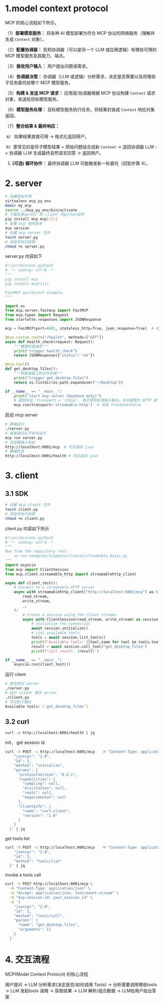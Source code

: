# 1.model context protocol

MCP 的核心流程如下所示。

（1）**部署模型服务：** 将各种 AI 模型部署为符合 MCP 协议的网络服务（理解并生成 `Context` 对象）。

（2）**配置协调器：** 告知协调器（可以是另一个 LLM 或应用逻辑）有哪些可用的 MCP 模型服务及其能力、端点。

（3）**接收用户输入：** 用户提出问题或需求。

（4）**协调器决策：** 协调器（LLM 或逻辑）分析需求，决定是否需要以及将哪些子任务委托给哪个 MCP 模型服务。

（5）**构建 & 发送 MCP 请求：** 应用层/协调器根据 MCP 协议构建 `Context` 请求对象，发送给目标模型服务。

（6）**模型服务处理：** 目标模型服务执行任务，将结果封装成 `Context` 响应对象返回。

（7）**整合结果 & 最终响应：**

​	a） 如果结果直接可用 -> 格式化返回用户。

​	b）更常见的是将子模型结果 + 原始问题组合成新 `Context` -> 送回协调器 LLM -> 协调器 LLM 生成最终自然语言回答 -> 返回用户。

1. **(可选) 循环协作：** 最终协调器 LLM 可能触发新一轮委托（回到步骤 4）。

# 2. server

```sh
# 创建虚拟环境
virtualenv mcp_py_env
mkdir my_mcp
source ../mcp_py_env/bin/activate
# 下载安装server 和 client 的python组件
pip install mcp mcp[cli]
# 查看 mcp 组件版本
mcp version
# 创建 mcp server 文件
touch server.py
# 添加可执行权限
chmod +x server.py
```

server.py 内容如下

```python
#!/usr/bin/env python3
# -*- coding: utf-8 -*-
"""
pip install mcp
pip install mcp[cli]

FastMCP quickstart example.
"""

import os
from mcp.server.fastmcp import FastMCP
from mcp.types import Request
from starlette.responses import JSONResponse

mcp = FastMCP(port=8001, stateless_http=True, json_response=True)  # 初始化 MCP 服务实例

@mcp.custom_route("/health", methods=["GET"])
async def health_check(request: Request):
    """健康检查端点"""
    print("trigger health_check")
    return JSONResponse({"status": "ok"})

@mcp.tool()
def get_desktop_files():
    """获取桌面上的文件列表"""
    print("trigger get_desktop_files")
    return os.listdir(os.path.expanduser("~/Desktop"))

if __name__ == "__main__":
    print("start mcp server (backend only)")
    # 通信协议：transport = 'stdio', 表示使用标准输入输出，也可替换为 HTTP 或 WebSocket
    mcp.run(transport='streamable-http')  # 添加 frontend=False
```

启动 mcp server

````sh
# 直接运行
./server.py
# 或者通过以下指令运行
mcp run server.py
# 浏览器输入地址
http://localhost:8001/mcp  # 可见返回 json
# 健康检查
http://localhost:8001/health # 可见返回 json
````



# 3. client

## 3.1 SDK

```sh
# 创建 mcp client 文件
touch client.py
# 添加可执行权限
chmod +x client.py
```

client.py 内容如下所示

```python
#!/usr/bin/env python3
# -*- coding: utf-8 -*-
"""
Run from the repository root:
    uv run examples/snippets/clients/streamable_basic.py
"""
import asyncio
from mcp import ClientSession
from mcp.client.streamable_http import streamablehttp_client

async def client_test():
    # Connect to a streamable HTTP server
    async with streamablehttp_client("http://localhost:8001/mcp") as (
        read_stream,
        write_stream,
        _,
    ):
        # Create a session using the client streams
        async with ClientSession(read_stream, write_stream) as session:
            # Initialize the connection
            await session.initialize()
            # List available tools
            tools = await session.list_tools()
            print(f"Available tools: {[tool.name for tool in tools.tools]}")
            result = await session.call_tool("get_desktop_files")
            print(f"call result: {result}")

if __name__ == "__main__":
    asyncio.run(client_test())

```

运行 client

```sh
# 首先启动 server
./server.py
# 运行 client 请求 server
./client.py
# 可见如下输出
Available tools: ['get_desktop_files']
```



## 3.2 curl

```
curl -s http://localhost:8001/health | jq

```

init， get session id

```sh
curl -X POST -s http://localhost:8001/mcp   -H "Content-Type: application/json"   -H "Accept: application/json, text/event-stream"   -d '{
    "jsonrpc": "2.0",
    "id": 1,
    "method": "initialize",
    "params": {
      "protocolVersion": "0.0.1",
      "capabilities": {
        "sampling": null,
        "elicitation": null,
        "roots": null,
        "experimental": null
      },
      "clientInfo": {
        "name": "curl-client",
        "version": "1.0"
      }
    }
  }' | jq
```

get tools list

```sh
curl -X POST -s http://localhost:8001/mcp   -H "Content-Type: application/json"   -H "Accept: application/json, text/event-stream"   -H "mcp-session-id: your_session_id"   -d '{
    "jsonrpc": "2.0",
    "id": 2,
    "method": "tools/list"
  }' | jq
```

invoke a tools call

```sh
curl -X POST http://localhost:8001/mcp \
  -H "Content-Type: application/json" \
  -H "Accept: application/json, text/event-stream" \
  -H "mcp-session-id: your_session_id" \
  -d '{
    "jsonrpc": "2.0",
    "id": 2,
    "method": "tools/call",
    "params": {
      "name": "get_desktop_files",
      "arguments": {}
    }
  }'
```

# 4. 交互流程

MCP(Model Context Protocol)  的核心流程

用户提问 -> LLM 分析需求(决定是否/如何调用 Tools)  -> 分析需要调用哪些tools ->  LLM 发起tools 调用 -> 获取结果 -> LLM 解析/组合数据 -> LLM给用户给出答案
